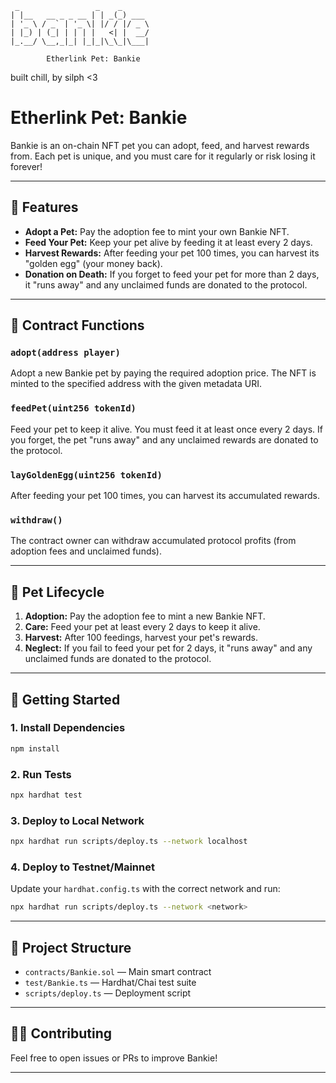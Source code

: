 ```
 _                 _    _      
| |__   __ _ _ __ | | _(_) ___ 
| '_ \ / _` | '_ \| |/ / |/ _ \
| |_) | (_| | | | |   <| |  __/
|_.__/ \__,_|_| |_|_|\_\_|\___|

        Etherlink Pet: Bankie
```
built chill, by silph <3

# Etherlink Pet: Bankie

Bankie is an on-chain NFT pet you can adopt, feed, and harvest rewards from. Each pet is unique, and you must care for it regularly or risk losing it forever!

---

## 🐾 Features

- **Adopt a Pet:** Pay the adoption fee to mint your own Bankie NFT.
- **Feed Your Pet:** Keep your pet alive by feeding it at least every 2 days.
- **Harvest Rewards:** After feeding your pet 100 times, you can harvest its "golden egg" (your money back).
- **Donation on Death:** If you forget to feed your pet for more than 2 days, it "runs away" and any unclaimed funds are donated to the protocol.

---

## 📝 Contract Functions

### `adopt(address player)`
Adopt a new Bankie pet by paying the required adoption price. The NFT is minted to the specified address with the given metadata URI.

### `feedPet(uint256 tokenId)`
Feed your pet to keep it alive. You must feed it at least once every 2 days. If you forget, the pet "runs away" and any unclaimed rewards are donated to the protocol.

### `layGoldenEgg(uint256 tokenId)`
After feeding your pet 100 times, you can harvest its accumulated rewards.

### `withdraw()`
The contract owner can withdraw accumulated protocol profits (from adoption fees and unclaimed funds).

---

## 💸 Pet Lifecycle

1. **Adoption:** Pay the adoption fee to mint a new Bankie NFT.
2. **Care:** Feed your pet at least every 2 days to keep it alive.
3. **Harvest:** After 100 feedings, harvest your pet's rewards.
4. **Neglect:** If you fail to feed your pet for 2 days, it "runs away" and any unclaimed funds are donated to the protocol.

---

## 🚀 Getting Started

### 1. Install Dependencies

```sh
npm install
```

### 2. Run Tests

```sh
npx hardhat test
```

### 3. Deploy to Local Network

```sh
npx hardhat run scripts/deploy.ts --network localhost
```

### 4. Deploy to Testnet/Mainnet

Update your `hardhat.config.ts` with the correct network and run:

```sh
npx hardhat run scripts/deploy.ts --network <network>
```

---

## 📁 Project Structure

- `contracts/Bankie.sol` — Main smart contract
- `test/Bankie.ts` — Hardhat/Chai test suite
- `scripts/deploy.ts` — Deployment script

---

## 🧑‍💻 Contributing

Feel free to open issues or PRs to improve Bankie!

---

##